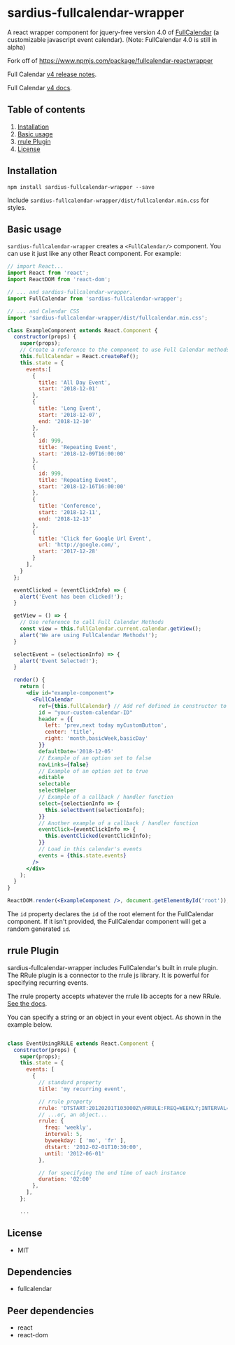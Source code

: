 # sardius-fullcalendar-wrapper

A react wrapper component for jquery-free version 4.0 of [FullCalendar](https://fullcalendar.io/) (a customizable javascript event calendar). 
(Note: FullCalendar 4.0 is still in alpha)

Fork off of https://www.npmjs.com/package/fullcalendar-reactwrapper

Full Calendar [v4 release notes](https://fullcalendar.io/docs/v4/release-notes).

Full Calendar [v4 docs](https://fullcalendar.io/docs/v4#toc).

## Table of contents
1. [Installation](#installation)
2. [Basic usage](#basic-usage)
3. [rrule Plugin](#rrule-plugin)
4. [License](#license)


## Installation 

`npm install sardius-fullcalendar-wrapper --save`

Include `sardius-fullcalendar-wrapper/dist/fullcalendar.min.css` for styles.

## Basic usage

`sardius-fullcalendar-wrapper` creates a `<FullCalendar/>` component. You can use it just like any other React component. For example:
 
```jsx
// import React...
import React from 'react';
import ReactDOM from 'react-dom';

// ... and sardius-fullcalendar-wrapper.
import FullCalendar from 'sardius-fullcalendar-wrapper';

// ... and Calendar CSS
import 'sardius-fullcalendar-wrapper/dist/fullcalendar.min.css';

class ExampleComponent extends React.Component {
  constructor(props) {
    super(props);
    // Create a reference to the component to use Full Calendar methods
    this.fullCalendar = React.createRef();
    this.state = {
      events:[
        {
          title: 'All Day Event',
          start: '2018-12-01'
        },
        {
          title: 'Long Event',
          start: '2018-12-07',
          end: '2018-12-10'
        },
        {
          id: 999,
          title: 'Repeating Event',
          start: '2018-12-09T16:00:00'
        },
        {
          id: 999,
          title: 'Repeating Event',
          start: '2018-12-16T16:00:00'
        },
        {
          title: 'Conference',
          start: '2018-12-11',
          end: '2018-12-13'
        },
        {
          title: 'Click for Google Url Event',
          url: 'http://google.com/',
          start: '2017-12-28'
        }
      ],		
    }
  };

  eventClicked = (eventClickInfo) => {
    alert('Event has been clicked!');
  }

  getView = () => {
    // Use reference to call Full Calendar Methods
    const view = this.fullCalendar.current.calendar.getView();
    alert('We are using FullCalendar Methods!');
  }

  selectEvent = (selectionInfo) => {
    alert('Event Selected!');
  }

  render() {
    return (
      <div id="example-component">
        <FullCalendar
          ref={this.fullCalendar} // Add ref defined in constructor to FullCalendar
          id = "your-custom-calendar-ID"
          header = {{
            left: 'prev,next today myCustomButton',
            center: 'title',
            right: 'month,basicWeek,basicDay'
          }}
          defaultDate='2018-12-05'
          // Example of an option set to false
          navLinks={false}
          // Example of an option set to true
          editable
          selectable
          selectHelper
          // Example of a callback / handler function
          select={selectionInfo => {
            this.selectEvent(selectionInfo);
          }}
          // Another example of a callback / handler function
          eventClick={eventClickInfo => {
            this.eventClicked(eventClickInfo);
          }}
          // Load in this calendar's events
          events = {this.state.events} 
        />
      </div>
    );
  }
}

ReactDOM.render(<ExampleComponent />, document.getElementById('root'));
```

The `id` property declares the `id` of the root element for the FullCalendar component. 
If it isn't provided, the FullCalendar component will get a random generated `id`.

## rrule Plugin

sardius-fullcalendar-wrapper includes FullCalendar's built in rrule plugin. 
The RRule plugin is a connector to the rrule js library. It is powerful for specifying recurring events.

The rrule property accepts whatever the rrule lib accepts for a new RRule. 
[See the docs](https://github.com/jakubroztocil/rrule). 

You can specify a string or an object in your event object. As shown in the example below.

```jsx

class EventUsingRRULE extends React.Component {
  constructor(props) {
    super(props);
    this.state = {
      events: [
        {
          // standard property
          title: 'my recurring event',

          // rrule property
          rrule: 'DTSTART:20120201T103000Z\nRRULE:FREQ=WEEKLY;INTERVAL=5;UNTIL=20120601;BYDAY=MO,FR',
          // ...or, an object...
          rrule: {
            freq: 'weekly',
            interval: 5,
            byweekday: [ 'mo', 'fr' ],
            dtstart: '2012-02-01T10:30:00',
            until: '2012-06-01'
          },

          // for specifying the end time of each instance
          duration: '02:00'
        },
      ],
    };

    ...
```

## License 
* MIT

## Dependencies

* fullcalendar

## Peer dependencies 

* react
* react-dom
